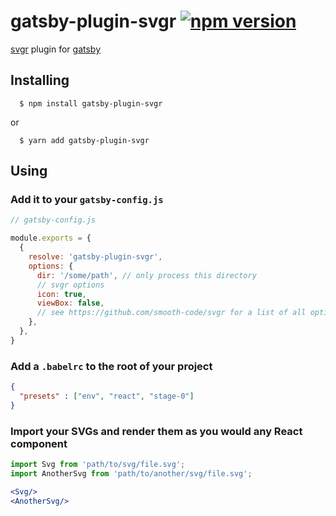 # gatsby-plugin-svgr [![npm version](https://badge.fury.io/js/gatsby-plugin-svgr.svg)](https://badge.fury.io/js/gatsby-plugin-svgr)

[svgr](https://github.com/smooth-code/svgr) plugin for [gatsby](https://www.gatsbyjs.org/)

## Installing

```
  $ npm install gatsby-plugin-svgr
```
or
```
  $ yarn add gatsby-plugin-svgr
```

## Using

  ### Add it to your ```gatsby-config.js```

  ```js
  // gatsby-config.js

  module.exports = {
    {
      resolve: 'gatsby-plugin-svgr',
      options: {
        dir: '/some/path', // only process this directory
        // svgr options
        icon: true,
        viewBox: false,
        // see https://github.com/smooth-code/svgr for a list of all options
      },
    },
  }
```

  ### Add a ```.babelrc``` to the root of your project

  ```json
  {
    "presets" : ["env", "react", "stage-0"]
  }
  ```

  ### Import your SVGs and render them as you would any React component

  ```jsx
  import Svg from 'path/to/svg/file.svg';
  import AnotherSvg from 'path/to/another/svg/file.svg';

  <Svg/>
  <AnotherSvg/>
  ```
